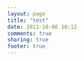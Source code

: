 ```yaml
---
layout: page
title: "test"
date: 2013-10-06 10:12
comments: true
sharing: true
footer: true
---
```

